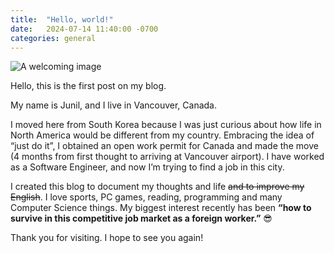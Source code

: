 ```yaml
---
title:  "Hello, world!"
date:   2024-07-14 11:40:00 -0700
categories: general
---
```

![A welcoming image](/assets/images/1.jpg)

Hello, this is the first post on my blog.

My name is Junil, and I live in Vancouver, Canada.

I moved here from South Korea because I was just curious about how life in North America would be different from my country. Embracing the idea of “just do it”, I obtained an open work permit for Canada and made the move (4 months from first thought to arriving at Vancouver airport). I have worked as a Software Engineer, and now I’m trying to find a job in this city.

I created this blog to document my thoughts and life ~~and to improve my English~~. I love sports, PC games, reading, programming and many Computer Science things. My biggest interest recently has been **“how to survive in this competitive job market as a foreign worker.”** 😎

Thank you for visiting. I hope to see you again!